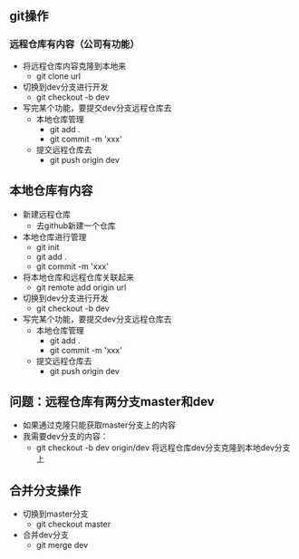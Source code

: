 ## git操作
### 远程仓库有内容（公司有功能）
* 将远程仓库内容克隆到本地来  
  * git clone url
* 切换到dev分支进行开发
  * git checkout -b dev
* 写完某个功能，要提交dev分支远程仓库去
  * 本地仓库管理
    * git add .
    * git commit -m 'xxx'
  * 提交远程仓库去
    * git push origin dev  
    
## 本地仓库有内容
* 新建远程仓库
  * 去github新建一个仓库
* 本地仓库进行管理
  * git init
  * git add .
  * git commit -m 'xxx'
* 将本地仓库和远程仓库关联起来
  * git remote add origin url
* 切换到dev分支进行开发
  * git checkout -b dev  
* 写完某个功能，要提交dev分支远程仓库去
  * 本地仓库管理
    * git add .
    * git commit -m 'xxx'
  * 提交远程仓库去
    * git push origin dev  
    
## 问题：远程仓库有两分支master和dev
* 如果通过克隆只能获取master分支上的内容
* 我需要dev分支的内容：
  * git checkout -b dev origin/dev  将远程仓库dev分支克隆到本地dev分支上
  
## 合并分支操作
* 切换到master分支
  * git checkout master
* 合并dev分支
  * git merge dev  
  